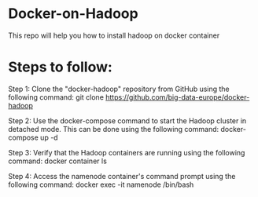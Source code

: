 # Docker-on-Hadoop
 This repo will help you how to install hadoop on docker container
# Steps to follow:
Step 1: Clone the "docker-hadoop" repository from GitHub using the following command:
git clone https://github.com/big-data-europe/docker-hadoop

Step 2: Use the docker-compose command to start the Hadoop cluster in detached mode. This can be done using the following command:
        docker-compose up -d

Step 3: Verify that the Hadoop containers are running using the following command:
        docker container ls

Step 4: Access the namenode container's command prompt using the following command:
        docker exec -it namenode /bin/bash
